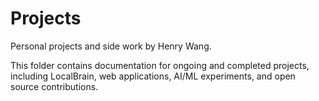 # Projects

Personal projects and side work by Henry Wang.

This folder contains documentation for ongoing and completed projects, including LocalBrain, web applications, AI/ML experiments, and open source contributions.
